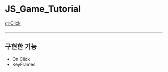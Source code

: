 # JS_Game_Tutorial

[👉Click](https://zlwhskite.github.io/JS_Game_Tutorial/)

***

## 구현한 기능
* On Click
* KeyFrames
